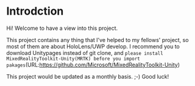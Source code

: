 # Introdction
Hi! Welcome to have a view into this project. <br>

This project contains any thing that I've helped to my fellows' project, so most of them are about HoloLens/UWP develop.
I recommend you to download Unitypages instead of git clone, and ```please install MixedRealityToolkit-Unity(MRTK) before you import pakages```(URL:https://github.com/Microsoft/MixedRealityToolkit-Unity)
<br>

This project would be updated as a monthly basis. ;-)
Good luck!


